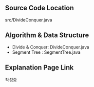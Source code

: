 ## Source Code Location

src/DivideConquer.java

## Algorithm & Data Structure

- Divide & Conquer: DivideConquer.java
- Segment Tree : SegmentTree.java

## Explanation Page Link

작성중